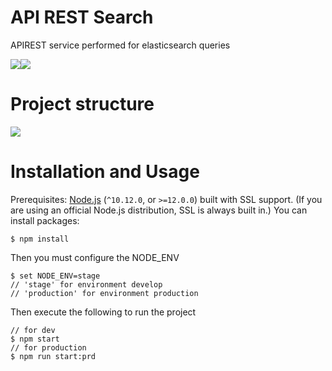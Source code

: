 # API REST Search
APIREST service performed for elasticsearch queries

![](https://thirtybees.com/wp-content/uploads/2017/10/icon-elasticsearch-bb.svg.png)![](https://cdn.iconscout.com/icon/free/png-256/node-js-1174925.png)

# Project structure
![](https://i.imgur.com/fFGSgwl.png)

# Installation and Usage
Prerequisites: [Node.js](https://nodejs.org/) (`^10.12.0`, or `>=12.0.0`) built with SSL support. (If you are using an official Node.js distribution, SSL is always built in.)
You can install packages:
```
$ npm install
```
Then you must configure the NODE_ENV
```
$ set NODE_ENV=stage
// 'stage' for environment develop
// 'production' for environment production
```
Then execute the following to run the project
```
// for dev
$ npm start
// for production
$ npm run start:prd
```
